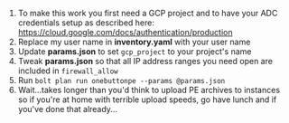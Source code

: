 1. To make this work you first need a GCP project and to have your ADC credentials setup as described here: https://cloud.google.com/docs/authentication/production
2. Replace my user name in **inventory.yaml** with your user name
3. Update **params.json** to set `gcp_project` to your project's name
4. Tweak **params.json** so that all IP address ranges you need open are included in `firewall_allow`
5. Run `bolt plan run onebuttonpe --params @params.json`
6. Wait...takes longer than you'd think to upload PE archives to instances so if you're at home with terrible upload speeds, go have lunch and if you've done that already...